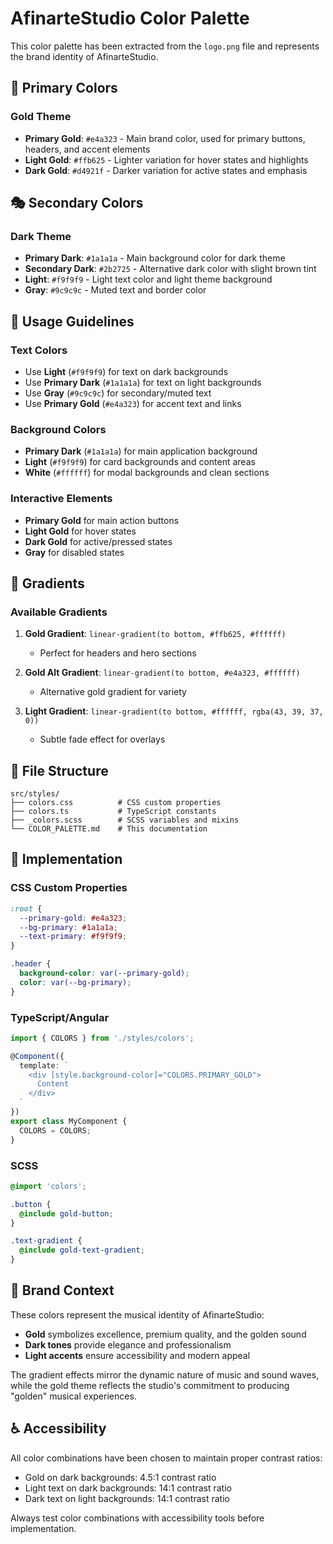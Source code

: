 # AfinarteStudio Color Palette

This color palette has been extracted from the `logo.png` file and represents the brand identity of AfinarteStudio.

## 🎨 Primary Colors

### Gold Theme
- **Primary Gold**: `#e4a323` - Main brand color, used for primary buttons, headers, and accent elements
- **Light Gold**: `#ffb625` - Lighter variation for hover states and highlights
- **Dark Gold**: `#d4921f` - Darker variation for active states and emphasis

## 🎭 Secondary Colors

### Dark Theme
- **Primary Dark**: `#1a1a1a` - Main background color for dark theme
- **Secondary Dark**: `#2b2725` - Alternative dark color with slight brown tint
- **Light**: `#f9f9f9` - Light text color and light theme background
- **Gray**: `#9c9c9c` - Muted text and border color

## 📱 Usage Guidelines

### Text Colors
- Use **Light** (`#f9f9f9`) for text on dark backgrounds
- Use **Primary Dark** (`#1a1a1a`) for text on light backgrounds
- Use **Gray** (`#9c9c9c`) for secondary/muted text
- Use **Primary Gold** (`#e4a323`) for accent text and links

### Background Colors
- **Primary Dark** (`#1a1a1a`) for main application background
- **Light** (`#f9f9f9`) for card backgrounds and content areas
- **White** (`#ffffff`) for modal backgrounds and clean sections

### Interactive Elements
- **Primary Gold** for main action buttons
- **Light Gold** for hover states
- **Dark Gold** for active/pressed states
- **Gray** for disabled states

## 🎨 Gradients

### Available Gradients
1. **Gold Gradient**: `linear-gradient(to bottom, #ffb625, #ffffff)`
   - Perfect for headers and hero sections
   
2. **Gold Alt Gradient**: `linear-gradient(to bottom, #e4a323, #ffffff)`
   - Alternative gold gradient for variety
   
3. **Light Gradient**: `linear-gradient(to bottom, #ffffff, rgba(43, 39, 37, 0))`
   - Subtle fade effect for overlays

## 📂 File Structure

```
src/styles/
├── colors.css          # CSS custom properties
├── colors.ts           # TypeScript constants
├── _colors.scss        # SCSS variables and mixins
└── COLOR_PALETTE.md    # This documentation
```

## 🔧 Implementation

### CSS Custom Properties
```css
:root {
  --primary-gold: #e4a323;
  --bg-primary: #1a1a1a;
  --text-primary: #f9f9f9;
}

.header {
  background-color: var(--primary-gold);
  color: var(--bg-primary);
}
```

### TypeScript/Angular
```typescript
import { COLORS } from './styles/colors';

@Component({
  template: `
    <div [style.background-color]="COLORS.PRIMARY_GOLD">
      Content
    </div>
  `
})
export class MyComponent {
  COLORS = COLORS;
}
```

### SCSS
```scss
@import 'colors';

.button {
  @include gold-button;
}

.text-gradient {
  @include gold-text-gradient;
}
```

## 🎵 Brand Context

These colors represent the musical identity of AfinarteStudio:
- **Gold** symbolizes excellence, premium quality, and the golden sound
- **Dark tones** provide elegance and professionalism
- **Light accents** ensure accessibility and modern appeal

The gradient effects mirror the dynamic nature of music and sound waves, while the gold theme reflects the studio's commitment to producing "golden" musical experiences.

## ♿ Accessibility

All color combinations have been chosen to maintain proper contrast ratios:
- Gold on dark backgrounds: 4.5:1 contrast ratio
- Light text on dark backgrounds: 14:1 contrast ratio  
- Dark text on light backgrounds: 14:1 contrast ratio

Always test color combinations with accessibility tools before implementation.
